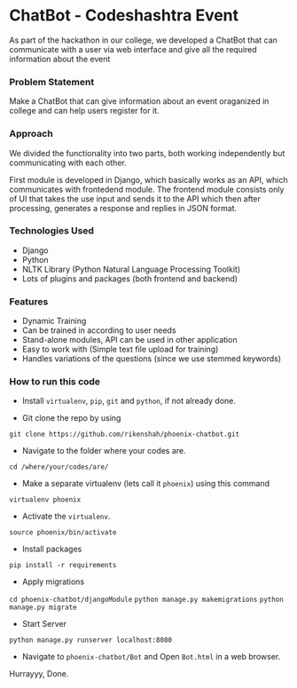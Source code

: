 # ChatBot - Codeshashtra Event

As part of the hackathon in our college, we developed a ChatBot that can communicate with a user via web interface and give all the required information about the event

### Problem Statement

Make a ChatBot that can give information about an event oraganized in college and can help users register for it.

### Approach

We divided the functionality into two parts, both working independently but communicating with each other.

First module is developed in Django, which basically works as an API, which communicates with frontedend module. The frontend module consists only of UI that takes the use input and sends it to the API which then after processing, generates a response and replies in JSON format.

### Technologies Used

- Django
- Python
- NLTK Library (Python Natural Language Processing Toolkit)
- Lots of plugins and packages (both frontend and backend)

### Features

- Dynamic Training
- Can be trained in according to user needs
- Stand-alone modules, API can be used in other application
- Easy to work with (Simple text file upload for training)
- Handles variations of the questions (since we use stemmed keywords)

### How to run this code

- Install `virtualenv`, `pip`, `git` and `python`, if not already done.

- Git clone the repo by using 

`git clone https://github.com/rikenshah/phoenix-chatbot.git`

- Navigate to the folder where your codes are.

`cd /where/your/codes/are/`

- Make a separate virtualenv (lets call it `phoenix`) using this command

`virtualenv phoenix`

- Activate the `virtualenv`.

`source phoenix/bin/activate`

- Install packages

`pip install -r requirements`

- Apply migrations 

`cd phoenix-chatbot/djangoModule`
`python manage.py makemigrations`
`python manage.py migrate`

- Start Server

`python manage.py runserver localhost:8080`

- Navigate to `phoenix-chatbot/Bot` and Open `Bot.html` in a web browser. 

Hurrayyy, Done.